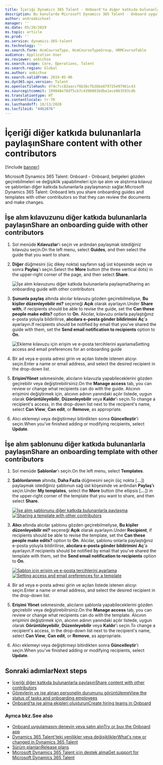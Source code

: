 ```yaml
---
title: İçeriği Dynamics 365 Talent - Onboard'ta diğer katkıda bulunanlarla paylaşma
description: Bu konularda Microsoft Dynamics 365 Talent - Onboard uygulamasındaki diğer katkıda bulunanlarla işe alım ve alıştırma kılavuz ve şablonlarının nasıl paylaşılabildiği açıklanmaktadır.
author: andreabichsel
manager: ''
ms.date: 05/20/2019
ms.topic: article
ms.prod: ''
ms.service: dynamics-365-talent
ms.technology: ''
ms.search.form: HcmCourseType, HcmCourseTypeGroup, HRMCourseTable
audience: Application User
ms.reviewer: anbichse
ms.search.scope: Core, Operations, Talent
ms.search.region: Global
ms.author: anbichse
ms.search.validFrom: 2019-05-06
ms.dyn365.ops.version: Talent
ms.openlocfilehash: 474c7cc82aaccf6b3bcfb3bbe879725497961c43
ms.sourcegitcommit: 199848e78df5cb7c439b001bdbe1ece963593cdb
ms.translationtype: HT
ms.contentlocale: tr-TR
ms.lasthandoff: 10/13/2020
ms.locfileid: "4462876"
---
```

# <a name="share-content-with-other-contributors"></a><span data-ttu-id="01ac4-103">İçeriği diğer katkıda bulunanlarla paylaşın</span><span class="sxs-lookup"><span data-stu-id="01ac4-103">Share content with other contributors</span></span>

[!include [banner](includes/banner.md)]

<span data-ttu-id="01ac4-104">Microsoft Dynamics 365 Talent: Onboard - Onboard, belgeleri gözden geçirebilmeleri ve değişiklik yapabilmeleri için işe alım ve alıştırma kılavuz ve şablonları diğer katkıda bulunanlarla paylaşmanızı sağlar.</span><span class="sxs-lookup"><span data-stu-id="01ac4-104">Microsoft Dynamics 365 Talent: Onboard lets you share onboarding guides and templates with other contributors so that they can review the documents and make changes.</span></span>

## <a name="share-an-onboarding-guide-with-other-contributors"></a><span data-ttu-id="01ac4-105">İşe alım kılavuzunu diğer katkıda bulunanlarla paylaşın</span><span class="sxs-lookup"><span data-stu-id="01ac4-105">Share an onboarding guide with other contributors</span></span>

1. <span data-ttu-id="01ac4-106">Sol menüde **Kılavuzlar**'ı seçin ve ardından paylaşmak istediğiniz kılavuzu seçin.</span><span class="sxs-lookup"><span data-stu-id="01ac4-106">On the left menu, select **Guides**, and then select the guide that you want to share.</span></span>
2. <span data-ttu-id="01ac4-107">**Diğer** düğmesini (üç dikey nokta) sayfanın sağ üst köşesinde seçin ve sonra **Paylaş**'ı seçin.</span><span class="sxs-lookup"><span data-stu-id="01ac4-107">Select the **More** button (the three vertical dots) in the upper-right corner of the page, and then select **Share**.</span></span>

    ![[<span data-ttu-id="01ac4-108">İşe alım kılavuzunu diğer katkıda bulunanlarla paylaşma</span><span class="sxs-lookup"><span data-stu-id="01ac4-108">Sharing an onboarding guide with other contributors</span></span>](./media/onboard-share-guide.png)](./media/onboard-share-guide.png)

3. <span data-ttu-id="01ac4-109">**Şununla paylaş** altında alıcılar kılavuzu gözden geçirebilmeliyse, **Bu kişiler düzenleyebilir mi?** seçeneği **Açık** olarak ayarlayın.</span><span class="sxs-lookup"><span data-stu-id="01ac4-109">Under **Share with**, if recipients should be able to revise the guide, set the **Can these people make edits?** option to **On**.</span></span> <span data-ttu-id="01ac4-110">Alıcılar, kılavuzu onlarla paylaştığınız e-posta yoluyla bildirilirse, **alıcılara e-posta gönder bildirimini** **Aç**'a ayarlayın.</span><span class="sxs-lookup"><span data-stu-id="01ac4-110">If recipients should be notified by email that you've shared the guide with them, set the **Send email notification to recipients** option to **On**.</span></span>

    ![[<span data-ttu-id="01ac4-111">Ekleme kılavuzu için erişim ve e-posta tercihlerini ayarlama</span><span class="sxs-lookup"><span data-stu-id="01ac4-111">Setting access and email preferences for an onboarding guide</span></span>](./media/onboard-share-guide-with-contributors.png)](./media/onboard-share-guide-with-contributors.png)

4. <span data-ttu-id="01ac4-112">Bir ad veya e-posta adresi girin ve açılan listede istenen alıcıyı seçin.</span><span class="sxs-lookup"><span data-stu-id="01ac4-112">Enter a name or email address, and select the desired recipient in the drop-down list.</span></span>
5. <span data-ttu-id="01ac4-113">**ErişimiYönet** sekmesinde, alıcıların kılavuzla yapabileceklerini gözden geçirebilir veya değiştirebilirsiniz.</span><span class="sxs-lookup"><span data-stu-id="01ac4-113">On the **Manage access** tab, you can review or change what recipients can do with the guide.</span></span> <span data-ttu-id="01ac4-114">Alıcının erişimini değiştirmek için, alıcının adının yanındaki açılır listede, uygun olarak **Görüntüleyebilir**, **Düzenleyebilir** veya **Kaldır**'ı seçin.</span><span class="sxs-lookup"><span data-stu-id="01ac4-114">To change a recipient's access, in the drop-down list next to the recipient's name, select **Can View**, **Can edit**, or **Remove**, as appropriate.</span></span>
6. <span data-ttu-id="01ac4-115">Alıcı eklemeyi veya değiştirmeyi bitirdikten sonra **Güncelleştir**'i seçin.</span><span class="sxs-lookup"><span data-stu-id="01ac4-115">When you've finished adding or modifying recipients, select **Update**.</span></span>

## <a name="share-an-onboarding-template-with-other-contributors"></a><span data-ttu-id="01ac4-116">İşe alım şablonunu diğer katkıda bulunanlarla paylaşın</span><span class="sxs-lookup"><span data-stu-id="01ac4-116">Share an onboarding template with other contributors</span></span>

1. <span data-ttu-id="01ac4-117">Sol menüde **Şablonlar**'ı seçin.</span><span class="sxs-lookup"><span data-stu-id="01ac4-117">On the left menu, select **Templates**.</span></span>
2. <span data-ttu-id="01ac4-118">**Şablonlarımın** altında, **Daha Fazla** düğmesini seçin (üç nokta \[**...**\]) paylaşmak istediğiniz şablonun sağ üst köşesinde ve ardından **Paylaş'ı** seçin.</span><span class="sxs-lookup"><span data-stu-id="01ac4-118">Under **My templates**, select the **More** button (the ellipsis \[**...**\]) in the upper-right corner of the template that you want to share, and then select **Share**.</span></span>

    <span data-ttu-id="01ac4-119">[![İşe alım şablonunu diğer katkıda bulunanlarla paylaşma](./media/onboard-share-template.png)](./media/onboard-share-template.png)</span><span class="sxs-lookup"><span data-stu-id="01ac4-119">[![Sharing a template with other contributors](./media/onboard-share-template.png)](./media/onboard-share-template.png)</span></span>

3. <span data-ttu-id="01ac4-120">**Alıcı** altında alıcılar şablonu gözden geçirebilmeliyse, **Bu kişiler düzenleyebilir mi?** seçeneği **Açık** olarak ayarlayın.</span><span class="sxs-lookup"><span data-stu-id="01ac4-120">Under **Recipient**, if recipients should be able to revise the template, set the **Can these people make edits?** option to **On**.</span></span> <span data-ttu-id="01ac4-121">Alıcılar, şablonu onlarla paylaştığınız e-posta yoluyla bildirilirse, **alıcılara e-posta gönder bildirimini** **Aç**'a ayarlayın.</span><span class="sxs-lookup"><span data-stu-id="01ac4-121">If recipients should be notified by email that you've shared the template with them, set the **Send email notification to recipients** option to **On**.</span></span>

    <span data-ttu-id="01ac4-122">[![Şablon için erişim ve e-posta tercihlerini ayarlama](./media/onboard-share-template-access-and-email.png)](./media/onboard-share-template-access-and-email.png)</span><span class="sxs-lookup"><span data-stu-id="01ac4-122">[![Setting access and email preferences for a template](./media/onboard-share-template-access-and-email.png)](./media/onboard-share-template-access-and-email.png)</span></span>

4. <span data-ttu-id="01ac4-123">Bir ad veya e-posta adresi girin ve açılan listede istenen alıcıyı seçin.</span><span class="sxs-lookup"><span data-stu-id="01ac4-123">Enter a name or email address, and select the desired recipient in the drop-down list.</span></span>
5. <span data-ttu-id="01ac4-124">**Erişimi Yönet** sekmesinde, alıcıların şablonla yapabileceklerini gözden geçirebilir veya değiştirebilirsiniz.</span><span class="sxs-lookup"><span data-stu-id="01ac4-124">On the **Manage access** tab, you can review or change what recipients can do with the template.</span></span> <span data-ttu-id="01ac4-125">Alıcının erişimini değiştirmek için, alıcının adının yanındaki açılır listede, uygun olarak **Görüntüleyebilir**, **Düzenleyebilir** veya **Kaldır**'ı seçin.</span><span class="sxs-lookup"><span data-stu-id="01ac4-125">To change a recipient's access, in the drop-down list next to the recipient's name, select **Can View**, **Can edit**, or **Remove**, as appropriate.</span></span>
6. <span data-ttu-id="01ac4-126">Alıcı eklemeyi veya değiştirmeyi bitirdikten sonra **Güncelleştir**'i seçin.</span><span class="sxs-lookup"><span data-stu-id="01ac4-126">When you've finished adding or modifying recipients, select **Update**.</span></span>

## <a name="next-steps"></a><span data-ttu-id="01ac4-127">Sonraki adımlar</span><span class="sxs-lookup"><span data-stu-id="01ac4-127">Next steps</span></span>

- [<span data-ttu-id="01ac4-128">İçeriği diğer katkıda bulunanlarla paylaşın</span><span class="sxs-lookup"><span data-stu-id="01ac4-128">Share content with other contributors</span></span>](./onboard-share-template.md)
- [<span data-ttu-id="01ac4-129">Görevlerin ve işe alınan personelin durumunu görüntüleme</span><span class="sxs-lookup"><span data-stu-id="01ac4-129">View the status of tasks and onboarding employees</span></span>](./onboard-view-status.md)
- [<span data-ttu-id="01ac4-130">Onboard'ta işe alma ekipleri oluşturun</span><span class="sxs-lookup"><span data-stu-id="01ac4-130">Create hiring teams in Onboard</span></span>](./onboard-create-team.md)

### <a name="see-also"></a><span data-ttu-id="01ac4-131">Ayrıca bkz.</span><span class="sxs-lookup"><span data-stu-id="01ac4-131">See also</span></span>

- [<span data-ttu-id="01ac4-132">Onboard uygulamasını deneyin veya satın alın</span><span class="sxs-lookup"><span data-stu-id="01ac4-132">Try or buy the Onboard app</span></span>](https://dynamics.microsoft.com/talent/onboard/)
- [<span data-ttu-id="01ac4-133">Dynamics 365 Talent'teki yenilikler veya değişiklikler</span><span class="sxs-lookup"><span data-stu-id="01ac4-133">What's new or changed in Dynamics 365 Talent</span></span>](./whats-new.md)
- [<span data-ttu-id="01ac4-134">Sürüm planları</span><span class="sxs-lookup"><span data-stu-id="01ac4-134">Release plans</span></span>](https://docs.microsoft.com/business-applications-release-notes/index)
- [<span data-ttu-id="01ac4-135">Microsoft Dynamics 365 Talent için destek alma</span><span class="sxs-lookup"><span data-stu-id="01ac4-135">Get support for Microsoft Dynamics 365 Talent</span></span>](./talent-support.md)
